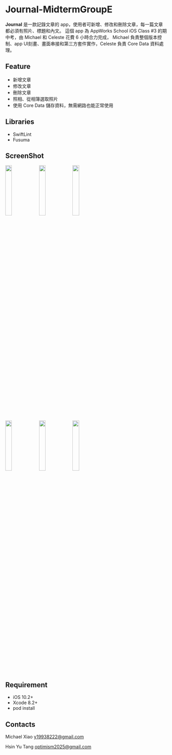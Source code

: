 # Journal-MidtermGroupE

**Journal** 是一款記錄文章的 app，使用者可新增、修改和刪除文章，每一篇文章都必須有照片、標題和內文。
這個 app 為 AppWorks School iOS Class #3 的期中考，由 Michael 和 Celeste 花費 6 小時合力完成，
Michael 負責整個版本控制、app UI刻畫、畫面串接和第三方套件實作，Celeste 負責 Core Data 資料處理。
## Feature
* 新增文章
* 修改文章
* 刪除文章
* 照相、從相簿選取照片
* 使用 Core Data 儲存資料，無需網路也能正常使用
## Libraries
* SwiftLint
* Fusuma
## ScreenShot
<img src="https://github.com/CelesteTang/Journal-MidtermGroupE/blob/master/ScreenShots/1.png?raw=true" width="20%" height="20%"> <img src="https://github.com/CelesteTang/Journal-MidtermGroupE/blob/master/ScreenShots/2.png?raw=true" width="20%" height="20%">  <img src="https://github.com/CelesteTang/Journal-MidtermGroupE/blob/master/ScreenShots/3.png?raw=true" width="20%" height="20%">  


<img src="https://github.com/CelesteTang/Journal-MidtermGroupE/blob/master/ScreenShots/4.png?raw=true" width="20%" height="20%">  <img src="https://github.com/CelesteTang/Journal-MidtermGroupE/blob/master/ScreenShots/5.png?raw=true" width="20%" height="20%">  <img src="https://github.com/CelesteTang/Journal-MidtermGroupE/blob/master/ScreenShots/6.png?raw=true" width="20%" height="20%">

## Requirement
* iOS 10.2+
* Xcode 8.2+
* pod install
## Contacts
Michael Xiao
<y19938222@gmail.com>

Hsin Yu Tang
<optimism2025@gmail.com>
